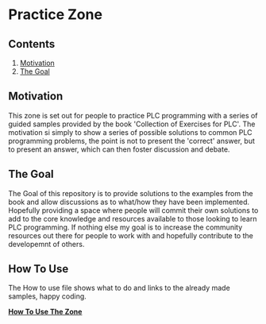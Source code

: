 # Practice Zone

## Contents

1. [Motivation](#motivation)
2. [The Goal](#the-goal)

## Motivation

This zone is set out for people to practice PLC programming with a series of guided samples provided by the book 'Collection of Exercises for PLC'. The motivation si simply to show a series of possible solutions to common PLC programming problems, the point is not to present the 'correct' answer, but to present an answer, which can then foster discussion and debate. 

## The Goal

The Goal of this repository is to provide solutions to the examples from the book and allow discussions as to what/how they have been implemented. Hopefully providing a space where people will commit their own solutions to add to the core knowledge and resources available to those looking to learn PLC programming. If nothing else my goal is to increase the community resources out there for people to work with and hopefully contribute to the developemnt of others.

## How To Use

The How to use file shows what to do and links to the already made samples, happy coding.

**[How To Use The Zone](./Practice%20Zone.md)**

